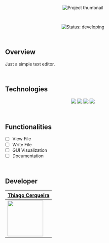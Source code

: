 
<p align="center">
  <img src="" alt="Project thumbnail"/>  
</p>

<br/>
<p align="center">
	<img src="http://img.shields.io/static/v1?label=STATUS&message=DEVELOPING&color=GREEN&style=for-the-badge" alt="Status: developing"/>
</p>

<br/>

## Overview

Just a simple text editor.

<br/>

## Technologies

<p align="center">
  <img src="https://img.shields.io/badge/c%23-%23239120.svg?style=for-the-badge&logo=csharp&logoColor=white"/>
  <img src="https://img.shields.io/badge/.NET-5C2D91?style=for-the-badge&logo=.net&logoColor=white"/>
  <img src="https://img.shields.io/badge/NeoVim-%2357A143.svg?&style=for-the-badge&logo=neovim&logoColor=white"/>
  <img src="https://img.shields.io/badge/Git-F05032?style=for-the-badge&logo=git&logoColor=white"/>
</p>

<br/>

## Functionalities


- [ ] View File
- [ ] Write File
- [ ] GUI Visualization
- [ ] Documentation

<br/>

## Developer

| [Thiago Cerqueira](https://github.com/Teagar) |
| --- |
| <img src="https://avatars.githubusercontent.com/u/81341250?v=4" width=115> |
